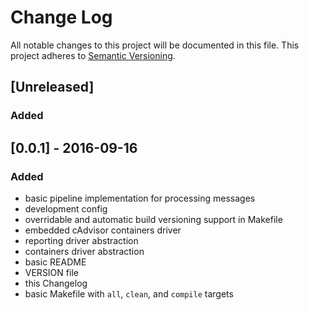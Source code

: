 # Change Log
All notable changes to this project will be documented in this file.
This project adheres to [Semantic Versioning](http://semver.org/).

## [Unreleased]
### Added

## [0.0.1] - 2016-09-16
### Added
- basic pipeline implementation for processing messages
- development config
- overridable and automatic build versioning support in Makefile
- embedded cAdvisor containers driver
- reporting driver abstraction
- containers driver abstraction
- basic README
- VERSION file
- this Changelog
- basic Makefile with `all`, `clean`, and `compile` targets